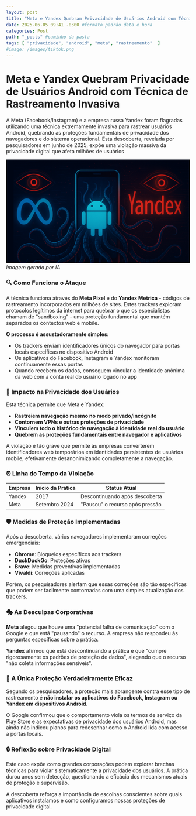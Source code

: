 ```yaml
---
layout: post
title: "Meta e Yandex Quebram Privacidade de Usuários Android com Técnica de Rastreamento Invasiva" #titulo para a barra de enderecos
date: 2025-06-05 09:41 -0300 #formato padrão data e hora
categories: Post
path: "_posts" #caminho da pasta
tags: [ "privacidade", "android", "meta", "rastreamento"  ]
#image: /images/tiktok.png
---
```


# Meta e Yandex Quebram Privacidade de Usuários Android com Técnica de Rastreamento Invasiva

A Meta (Facebook/Instagram) e a empresa russa Yandex foram flagradas utilizando uma técnica extremamente invasiva para rastrear usuários Android, quebrando as proteções fundamentais de privacidade dos navegadores e do sistema operacional. Esta descoberta, revelada por pesquisadores em junho de 2025, expõe uma violação massiva da privacidade digital que afeta milhões de usuários

![](/images/meta-yandex.png)*Imagem gerada por IA*

### 🔍 Como Funciona o Ataque

A técnica funciona através do **Meta Pixel** e do **Yandex Metrica** - códigos de rastreamento incorporados em milhões de sites. Estes trackers exploram protocolos legítimos da internet para quebrar o que os especialistas chamam de "sandboxing" - uma proteção fundamental que mantém separados os contextos web e mobile.

**O processo é assustadoramente simples:**
- Os trackers enviam identificadores únicos do navegador para portas locais específicas no dispositivo Android
- Os aplicativos do Facebook, Instagram e Yandex monitoram continuamente essas portas
- Quando recebem os dados, conseguem vincular a identidade anônima da web com a conta real do usuário logado no app

### 📱 Impacto na Privacidade dos Usuários

Esta técnica permite que Meta e Yandex:

- **Rastreiem navegação mesmo no modo privado/incógnito**
- **Contornem VPNs e outras proteções de privacidade**
- **Vinculem todo o histórico de navegação à identidade real do usuário**
- **Quebrem as proteções fundamentais entre navegador e aplicativos**

A violação é tão grave que permite às empresas converterem identificadores web temporários em identidades persistentes de usuários mobile, efetivamente desanonimizando completamente a navegação.

### ⏰ Linha do Tempo da Violação

| Empresa | Início da Prática | Status Atual |
|---------|------------------|--------------|
| Yandex | 2017 | Descontinuando após descoberta |
| Meta | Setembro 2024 | "Pausou" o recurso após pressão |

### 🛡️ Medidas de Proteção Implementadas

Após a descoberta, vários navegadores implementaram correções emergenciais:

- **Chrome**: Bloqueios específicos aos trackers
- **DuckDuckGo**: Proteções ativas
- **Brave**: Medidas preventivas implementadas
- **Vivaldi**: Correções aplicadas

Porém, os pesquisadores alertam que essas correções são tão específicas que podem ser facilmente contornadas com uma simples atualização dos trackers.

### 🎭 As Desculpas Corporativas

**Meta** alegou que houve uma "potencial falha de comunicação" com o Google e que está "pausando" o recurso. A empresa não respondeu às perguntas específicas sobre a prática.

**Yandex** afirmou que está descontinuando a prática e que "cumpre rigorosamente os padrões de proteção de dados", alegando que o recurso "não coleta informações sensíveis".

### 🚫 A Única Proteção Verdadeiramente Eficaz

Segundo os pesquisadores, a proteção mais abrangente contra esse tipo de rastreamento é **não instalar os aplicativos do Facebook, Instagram ou Yandex em dispositivos Android**.

O Google confirmou que o comportamento viola os termos de serviço da Play Store e as expectativas de privacidade dos usuários Android, mas ainda não indicou planos para redesenhar como o Android lida com acesso a portas locais.

### 🔒 Reflexão sobre Privacidade Digital

Este caso expõe como grandes corporações podem explorar brechas técnicas para violar sistematicamente a privacidade dos usuários. A prática durou anos sem detecção, questionando a eficácia dos mecanismos atuais de proteção e supervisão.

A descoberta reforça a importância de escolhas conscientes sobre quais aplicativos instalamos e como configuramos nossas proteções de privacidade digital.
